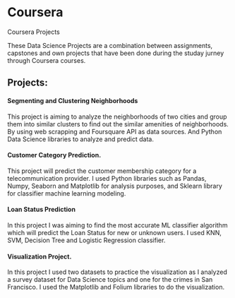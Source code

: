 # Coursera
Coursera Projects 


These Data Science Projects are a combination between assignments, capstones and own projects that have been done during the studay jurney through Coursera courses. 

## Projects: 

#### Segmenting and Clustering Neighborhoods
  This project is aiming to analyze the neighborhoods of two cities and group them into similar clusters to find out the similar amenities of neighborhoods. By using web scrapping and Foursquare API as data sources. And Python Data Science libraries to analyze and predict data.

#### Customer Category Prediction.
  This project will predict the customer membership category for a telecommunication provider. I used Python libraries such as Pandas, Numpy, Seaborn and Matplotlib for analysis purposes, and Sklearn library for classifier machine learning modeling.

#### Loan Status Prediction
  In this project I was aiming to find the most accurate ML classifier algorithm which will predict the Loan Status for new or unknown users. I used KNN, SVM, Decision Tree and Logistic Regression classifier. 

#### Visualization Project.
  In this project I used two datasets to practice the visualization as I analyzed a survey dataset for Data Science topics and one for the crimes in San Francisco. I used the Matplotlib and Folium libraries to do the visualization.

